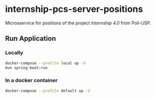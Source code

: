 # internship-pcs-server-positions

Microsservice for positions of the project _Internship 4.0_ from Poli-USP.

## Run Application

### Locally

```bash
docker-compose --profile local up -d
mvn spring-boot:run
```

### In a docker container

```bash
docker-compose --profile default up -d
```
